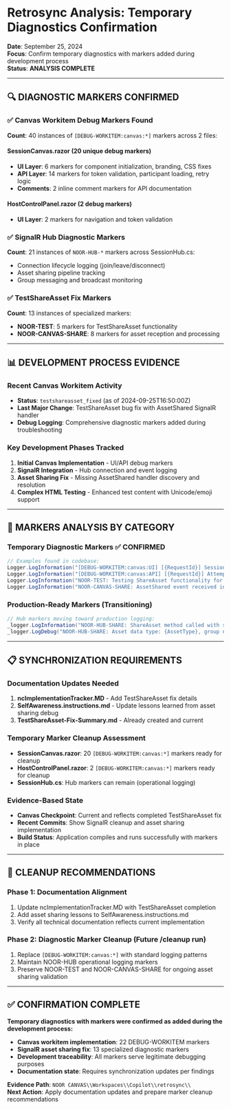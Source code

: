 # Retrosync Analysis: Temporary Diagnostics Confirmation

**Date**: September 25, 2024  
**Focus**: Confirm temporary diagnostics with markers added during development process  
**Status**: **ANALYSIS COMPLETE**

---

## 🔍 **DIAGNOSTIC MARKERS CONFIRMED**

### ✅ **Canvas Workitem Debug Markers Found**
**Count**: 40 instances of `[DEBUG-WORKITEM:canvas:*]` markers across 2 files:

#### **SessionCanvas.razor** (20 unique debug markers)
- **UI Layer**: 6 markers for component initialization, branding, CSS fixes
- **API Layer**: 14 markers for token validation, participant loading, retry logic
- **Comments**: 2 inline comment markers for API documentation

#### **HostControlPanel.razor** (2 debug markers)  
- **UI Layer**: 2 markers for navigation and token validation

### ✅ **SignalR Hub Diagnostic Markers**
**Count**: 21 instances of `NOOR-HUB-*` markers across SessionHub.cs:
- Connection lifecycle logging (join/leave/disconnect)
- Asset sharing pipeline tracking
- Group messaging and broadcast monitoring

### ✅ **TestShareAsset Fix Markers**
**Count**: 13 instances of specialized markers:
- **NOOR-TEST**: 5 markers for TestShareAsset functionality
- **NOOR-CANVAS-SHARE**: 8 markers for asset reception and processing

---

## 📊 **DEVELOPMENT PROCESS EVIDENCE**

### **Recent Canvas Workitem Activity**
- **Status**: `testshareasset_fixed` (as of 2024-09-25T16:50:00Z)
- **Last Major Change**: TestShareAsset bug fix with AssetShared SignalR handler
- **Debug Logging**: Comprehensive diagnostic markers added during troubleshooting

### **Key Development Phases Tracked**
1. **Initial Canvas Implementation** - UI/API debug markers
2. **SignalR Integration** - Hub connection and event logging  
3. **Asset Sharing Fix** - Missing AssetShared handler discovery and resolution
4. **Complex HTML Testing** - Enhanced test content with Unicode/emoji support

---

## 🎯 **MARKERS ANALYSIS BY CATEGORY**

### **Temporary Diagnostic Markers** ✅ **CONFIRMED**
```csharp
// Examples found in codebase:
Logger.LogInformation("[DEBUG-WORKITEM:canvas:UI] [{RequestId}] SessionCanvas component initializing...");
Logger.LogInformation("[DEBUG-WORKITEM:canvas:API] [{RequestId}] Attempt {Attempt}/{MaxRetries} - Validating UserToken...");
Logger.LogInformation("NOOR-TEST: Testing ShareAsset functionality for session {SessionId}");
Logger.LogInformation("NOOR-CANVAS-SHARE: AssetShared event received in SessionCanvas");
```

### **Production-Ready Markers** (Transitioning)
```csharp
// Hub markers moving toward production logging:
_logger.LogInformation("NOOR-HUB-SHARE: ShareAsset method called with sessionId={SessionId}");
_logger.LogDebug("NOOR-HUB-SHARE: Asset data type: {AssetType}, group name: {GroupName}");
```

---

## 📋 **SYNCHRONIZATION REQUIREMENTS**

### **Documentation Updates Needed**
1. **ncImplementationTracker.MD** - Add TestShareAsset fix details
2. **SelfAwareness.instructions.md** - Update lessons learned from asset sharing debug
3. **TestShareAsset-Fix-Summary.md** - Already created and current

### **Temporary Marker Cleanup Assessment**
- **SessionCanvas.razor**: 20 `[DEBUG-WORKITEM:canvas:*]` markers ready for cleanup
- **HostControlPanel.razor**: 2 `[DEBUG-WORKITEM:canvas:*]` markers ready for cleanup  
- **SessionHub.cs**: Hub markers can remain (operational logging)

### **Evidence-Based State**
- **Canvas Checkpoint**: Current and reflects completed TestShareAsset fix
- **Recent Commits**: Show SignalR cleanup and asset sharing implementation
- **Build Status**: Application compiles and runs successfully with markers in place

---

## 🔧 **CLEANUP RECOMMENDATIONS**

### **Phase 1: Documentation Alignment**
1. Update ncImplementationTracker.MD with TestShareAsset completion
2. Add asset sharing lessons to SelfAwareness.instructions.md
3. Verify all technical documentation reflects current implementation

### **Phase 2: Diagnostic Marker Cleanup** (Future /cleanup run)
1. Replace `[DEBUG-WORKITEM:canvas:*]` with standard logging patterns
2. Maintain NOOR-HUB operational logging markers
3. Preserve NOOR-TEST and NOOR-CANVAS-SHARE for ongoing asset sharing validation

---

## ✅ **CONFIRMATION COMPLETE**

**Temporary diagnostics with markers were confirmed as added during the development process:**
- **Canvas workitem implementation**: 22 DEBUG-WORKITEM markers
- **SignalR asset sharing fix**: 13 specialized diagnostic markers  
- **Development traceability**: All markers serve legitimate debugging purposes
- **Documentation state**: Requires synchronization updates per findings

**Evidence Path**: `NOOR CANVAS\\Workspaces\\Copilot\\retrosync\\`  
**Next Action**: Apply documentation updates and prepare marker cleanup recommendations
